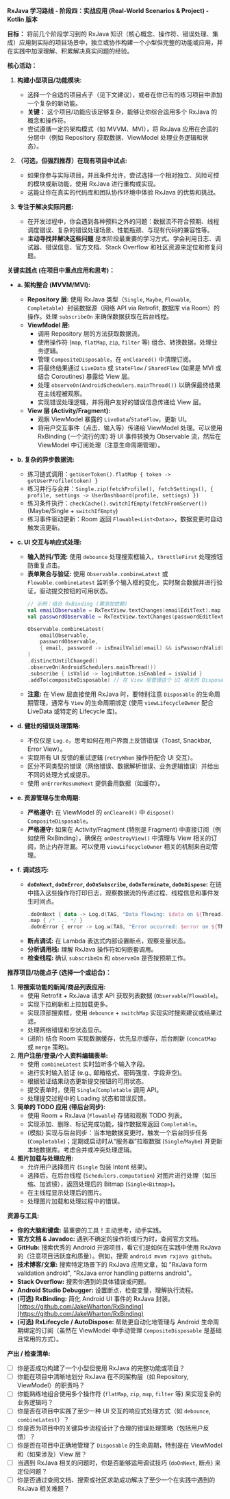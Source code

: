 **RxJava 学习路线 - 阶段四：实战应用 (Real-World Scenarios & Project) - Kotlin 版本**

**目标：** 将前几个阶段学习到的 RxJava 知识（核心概念、操作符、错误处理、集成）应用到实际的项目场景中，独立或协作构建一个小型但完整的功能或应用，并在实践中加深理解、积累解决真实问题的经验。

**核心活动：**

1.  **构建小型项目/功能模块:**
    *   选择一个合适的项目点子（见下文建议），或者在你已有的练习项目中添加一个复杂的新功能。
    *   **关键：** 这个项目/功能应该足够复杂，能够让你综合运用多个 RxJava 的概念和操作符。
    *   尝试遵循一定的架构模式（如 MVVM、MVI），将 RxJava 应用在合适的分层中（例如 Repository 获取数据、ViewModel 处理业务逻辑和状态）。

2.  **（可选，但强烈推荐）在现有项目中试点:**
    *   如果你参与实际项目，并且条件允许，尝试选择一个相对独立、风险可控的模块或新功能，使用 RxJava 进行重构或实现。
    *   这能让你在真实的代码库和团队协作环境中体验 RxJava 的优势和挑战。

3.  **专注于解决实际问题:**
    *   在开发过程中，你会遇到各种预料之外的问题：数据流不符合预期、线程调度错误、复杂的错误处理场景、性能瓶颈、与现有代码的兼容性等。
    *   **主动寻找并解决这些问题** 是本阶段最重要的学习方式。学会利用日志、调试器、错误信息、官方文档、Stack Overflow 和社区资源来定位和修复问题。

**关键实践点 (在项目中重点应用和思考)：**

*   **a. 架构整合 (MVVM/MVI):**
    *   **Repository 层:** 使用 RxJava 类型（`Single`, `Maybe`, `Flowable`, `Completable`）封装数据源（网络 API via Retrofit, 数据库 via Room）的操作。处理 `subscribeOn` 来确保数据获取在后台线程。
    *   **ViewModel 层:**
        *   调用 Repository 层的方法获取数据流。
        *   使用操作符 (`map`, `flatMap`, `zip`, `filter` 等) 组合、转换数据，处理业务逻辑。
        *   管理 `CompositeDisposable`，在 `onCleared()` 中清理订阅。
        *   将最终结果通过 `LiveData` 或 `StateFlow` / `SharedFlow` (如果是 MVI 或结合 Coroutines) 暴露给 View 层。
        *   处理 `observeOn(AndroidSchedulers.mainThread())` 以确保最终结果在主线程被观察。
        *   实现错误处理逻辑，并将用户友好的错误信息传递给 View 层。
    *   **View 层 (Activity/Fragment):**
        *   观察 ViewModel 暴露的 `LiveData`/`StateFlow`，更新 UI。
        *   将用户交互事件（点击、输入等）传递给 ViewModel 处理。可以使用 RxBinding (一个流行的库) 将 UI 事件转换为 Observable 流，然后在 ViewModel 中订阅处理（注意生命周期管理）。

*   **b. 复杂的异步数据流:**
    *   练习链式调用：`getUserToken().flatMap { token -> getUserProfile(token) }`
    *   练习并行与合并：`Single.zip(fetchProfile(), fetchSettings(), { profile, settings -> UserDashboard(profile, settings) })`
    *   练习条件执行：`checkCache().switchIfEmpty(fetchFromServer())` (Maybe/Single + `switchIfEmpty`)
    *   练习事件驱动更新：Room 返回 `Flowable<List<Data>>`，数据变更时自动触发流更新。

*   **c. UI 交互与响应式处理:**
    *   **输入防抖/节流:** 使用 `debounce` 处理搜索框输入，`throttleFirst` 处理按钮防重复点击。
    *   **表单聚合与验证:** 使用 `Observable.combineLatest` 或 `Flowable.combineLatest` 监听多个输入框的变化，实时聚合数据并进行验证，驱动提交按钮的可用状态。
        ```kotlin
        // 示例：结合 RxBinding (需添加依赖)
        val emailObservable = RxTextView.textChanges(emailEditText).map { it.toString() }
        val passwordObservable = RxTextView.textChanges(passwordEditText).map { it.toString() }

        Observable.combineLatest(
            emailObservable,
            passwordObservable,
            { email, password -> isEmailValid(email) && isPasswordValid(password) } // 验证逻辑
        )
        .distinctUntilChanged()
        .observeOn(AndroidSchedulers.mainThread())
        .subscribe { isValid -> loginButton.isEnabled = isValid }
        .addTo(compositeDisposable) // 在 View 层管理这个 UI 相关的 Disposable
        ```
    *   **注意:** 在 View 层直接使用 RxJava 时，要特别注意 `Disposable` 的生命周期管理，通常与 `View` 的生命周期绑定 (使用 `viewLifecycleOwner` 配合 LiveData 或特定的 Lifecycle 库)。

*   **d. 健壮的错误处理策略:**
    *   不仅仅是 `Log.e`，思考如何在用户界面上反馈错误（Toast, Snackbar, Error View）。
    *   实现带有 UI 反馈的重试逻辑 (`retryWhen` 操作符配合 UI 交互）。
    *   区分不同类型的错误（网络错误、数据解析错误、业务逻辑错误）并给出不同的处理方式或提示。
    *   使用 `onErrorResumeNext` 提供备用数据（如缓存）。

*   **e. 资源管理与生命周期:**
    *   **严格遵守:** 在 ViewModel 的 `onCleared()` 中 `dispose()` `CompositeDisposable`。
    *   **严格遵守:** 如果在 Activity/Fragment (特别是 Fragment) 中直接订阅（例如使用 RxBinding），确保在 `onDestroyView()` 中清理与 View 相关的订阅，防止内存泄漏。可以使用 `viewLifecycleOwner` 相关的机制来自动管理。

*   **f. 调试技巧:**
    *   **`doOnNext`, `doOnError`, `doOnSubscribe`, `doOnTerminate`, `doOnDispose`:** 在链中插入这些操作符打印日志，观察数据流的传递过程、线程信息和事件发生时间点。
        ```kotlin
        .doOnNext { data -> Log.d(TAG, "Data flowing: $data on ${Thread.currentThread().name}") }
        .map { /* ... */ }
        .doOnError { error -> Log.w(TAG, "Error occurred: $error on ${Thread.currentThread().name}") }
        ```
    *   **断点调试:** 在 Lambda 表达式内部设置断点，观察变量状态。
    *   **分析调用栈:** 理解 RxJava 操作符如何嵌套调用。
    *   **检查线程:** 确认 `subscribeOn` 和 `observeOn` 是否按预期工作。

**推荐项目/功能点子 (选择一个或组合)：**

1.  **带搜索功能的新闻/商品列表应用:**
    *   使用 Retrofit + RxJava 请求 API 获取列表数据 (`Observable`/`Flowable`)。
    *   实现下拉刷新和上拉加载更多。
    *   实现顶部搜索框，使用 `debounce` + `switchMap` 实现实时搜索建议或结果过滤。
    *   处理网络错误和空状态显示。
    *   (进阶) 结合 Room 实现数据缓存，优先显示缓存，后台刷新 (`concatMap` 或 `merge` 策略)。
2.  **用户注册/登录/个人资料编辑表单:**
    *   使用 `combineLatest` 实时监听多个输入字段。
    *   进行实时输入验证 (e.g., 邮箱格式、密码强度、字段非空)。
    *   根据验证结果动态更新提交按钮的可用状态。
    *   提交表单时，使用 `Single`/`Completable` 调用 API。
    *   处理提交过程中的 Loading 状态和错误反馈。
3.  **简单的 TODO 应用 (带后台同步):**
    *   使用 Room + RxJava (`Flowable`) 存储和观察 TODO 列表。
    *   实现添加、删除、标记完成功能，操作数据库返回 `Completable`。
    *   (模拟) 实现与后台同步：当本地数据变更时，触发一个后台同步任务 (`Completable`)；定期或启动时从“服务器”拉取数据 (`Single`/`Maybe`) 并更新本地数据库。考虑合并或冲突处理逻辑。
4.  **图片加载与处理应用:**
    *   允许用户选择图片 (`Single` 包装 Intent 结果)。
    *   选择后，在后台线程 (`Schedulers.computation`) 对图片进行处理（如压缩、加滤镜），返回处理后的 Bitmap (`Single<Bitmap>`)。
    *   在主线程显示处理后的图片。
    *   处理图片加载和处理过程中的错误。

**资源与工具:**

*   **你的大脑和键盘:** 最重要的工具！主动思考，动手实践。
*   **官方文档 & Javadoc:** 遇到不确定的操作符或行为时，查阅官方文档。
*   **GitHub:** 搜索优秀的 Android 开源项目，看它们是如何在实践中使用 RxJava 的（注意项目活跃度和质量）。例如，搜索 `android mvvm rxjava github`。
*   **技术博客/文章:** 搜索特定场景下的 RxJava 应用文章，如 "RxJava form validation android", "RxJava error handling patterns android"。
*   **Stack Overflow:** 搜索你遇到的具体错误或问题。
*   **Android Studio Debugger:** 设置断点，检查变量，理解执行流程。
*   **(可选) RxBinding:** 简化 Android UI 事件的 RxJava 封装。 [https://github.com/JakeWharton/RxBinding](https://github.com/JakeWharton/RxBinding)
*   **(可选) RxLifecycle / AutoDispose:** 帮助更自动化地管理与 Android 生命周期绑定的订阅（虽然在 ViewModel 中手动管理 `CompositeDisposable` 是基础且常用的方式）。

**产出 / 检查清单:**

*   [ ] 你是否成功构建了一个小型但使用 RxJava 的完整功能或项目？
*   [ ] 你能在项目中清晰地划分 RxJava 在不同架构层（如 Repository, ViewModel）的职责吗？
*   [ ] 你能熟练地组合使用多个操作符 (`flatMap`, `zip`, `map`, `filter` 等) 来实现复杂的业务逻辑吗？
*   [ ] 你是否在项目中实践了至少一种 UI 交互的响应式处理方式（如 `debounce`, `combineLatest`）？
*   [ ] 你是否为项目中的关键异步流程设计了合理的错误处理策略（包括用户反馈）？
*   [ ] 你是否在项目中正确地管理了 `Disposable` 的生命周期，特别是在 ViewModel 和（如果涉及）View 层？
*   [ ] 当遇到 RxJava 相关的问题时，你是否能够运用调试技巧 (`doOnNext`, 断点) 来定位问题？
*   [ ] 你是否通过查阅文档、搜索或社区求助成功解决了至少一个在实践中遇到的 RxJava 相关难题？
